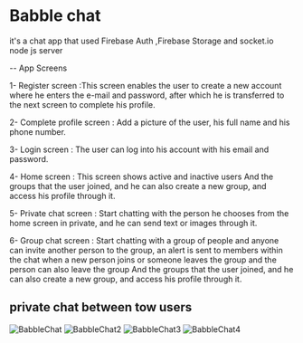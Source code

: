# Babble chat
it's a chat app that used Firebase Auth ,Firebase Storage and socket.io node js server 

-- App Screens

1- Register screen :This screen enables the user to create a new account where he enters the e-mail and password, after which he is transferred to the next screen to complete his profile.

2- Complete profile screen : Add a picture of the user, his full name and his phone number.

3- Login screen : The user can log into his account with his email and password.

4- Home screen : This screen shows active and inactive users
And the groups that the user joined, and he can also create a new group, and access his profile through it.

5- Private chat screen : Start chatting with the person he chooses from the home screen in private, and he can send text or images through it.

6- Group chat screen : Start chatting with a group of people and anyone can invite another person to the group, an alert is sent to members within the chat when a new person joins or someone leaves the group and the person can also leave the group
And the groups that the user joined, and he can also create a new group, and access his profile through it.

## private chat between tow users

![BabbleChat](https://user-images.githubusercontent.com/67460520/157642664-9935daa5-8d6c-4375-b9f3-60ea6890bc3c.png)
![BabbleChat2](https://user-images.githubusercontent.com/67460520/157643218-5db1cc63-3f8d-4972-9e13-3843d272ba25.png)
![BabbleChat3](https://user-images.githubusercontent.com/67460520/157643705-83fc1957-7c13-4194-8105-2c1054809be8.png)
![BabbleChat4](https://user-images.githubusercontent.com/67460520/157643736-14054187-4844-44d9-9263-0001dfb9a9ff.png)



